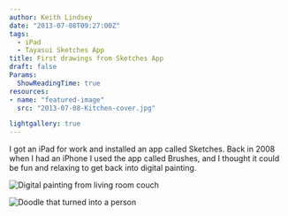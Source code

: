 ```yaml
---
author: Keith Lindsey
date: "2013-07-08T09:27:00Z"
tags:
  - iPad
  - Tayasui Sketches App
title: First drawings from Sketches App
draft: false
Params:
  ShowReadingTime: true
resources:
- name: "featured-image"
  src: "2013-07-08-Kitchen-cover.jpg"

lightgallery: true
---
```


I got an iPad for work and installed an app called Sketches. Back in
2008 when I had an iPhone I used the app called Brushes, and I thought it could
be fun and relaxing to get back into digital painting.

![Digital painting from living room couch](/images/2013/07/2013-07-08-Living-Room.jpg)

![Doodle that turned into a person](/images/2013/07/2013-07-08-Self-Portrait.jpg)
